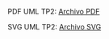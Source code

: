 PDF UML TP2: [Archivo PDF](https://drive.google.com/file/d/1JFvk8dYNuKehk_gTpBP6YjE4b7ljj5so/view?usp=sharing)

SVG UML TP2: [Archivo SVG](https://drive.google.com/file/d/1MOjOXRO8YTTYl14CcZKXmv9JgkNKv0Gd/edit)
